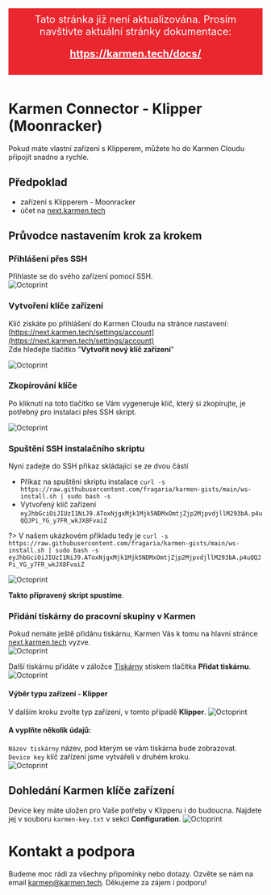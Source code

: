 <div style="background: #ea272e; color: #fff; padding: 10px; margin-bottom: 50px; font-size: 20px; text-align: center;">
    Tato stránka již není aktualizována. Prosím navštivte aktuální stránky dokumentace:
    <div style="margin: 20px 0 20px 0;">
        <a href="https://karmen.tech/docs/" style="font-weight: bold; color: #fff;">https://karmen.tech/docs/</a>
    </div>
</div>

# Karmen Connector - Klipper (Moonracker)

Pokud máte vlastní zařízení s Klipperem, můžete ho do Karmen Cloudu připojit snadno a rychle.

## Předpoklad
- zařízení s Klipperem - Moonracker
- účet na [next.karmen.tech](https://next.karmen.tech)

## Průvodce nastavením krok za krokem
### Přihlášení přes SSH
Přihlaste se do svého zařízení pomocí SSH.  
![Octoprint](_media/klipper-connector/ssh.png ":size=1024")

### Vytvoření klíče zařízení
Klíč získáte po přihlášení do Karmen Cloudu na stránce nastavení: [https://next.karmen.tech/settings/account](https://next.karmen.tech/settings/account)   
Zde hledejte tlačítko "**Vytvořit nový klíč zařízení**"

![Octoprint](_media/klipper-connector/cloud-new-device-key1.png ":size=1024")

### Zkopírování klíče
Po kliknutí na toto tlačítko se Vám vygeneruje klíč, který si zkopírujte, je potřebný pro instalaci přes SSH skript.

![Octoprint](_media/klipper-connector/cloud-new-device-key2.png ":size=1024")

### Spuštění SSH instalačního skriptu
Nyní zadejte do SSH přikaz skládající se ze dvou částí
- Příkaz na spuštění skriptu instalace `curl -s https://raw.githubusercontent.com/fragaria/karmen-gists/main/ws-install.sh | sudo bash -s `  
- Vytvořený klíč zařízení `eyJhbGciOiJIUzI1NiJ9.AToxNjgxMjk1Mjk5NDMxOmtjZjp2MjpvdjllM293bA.p4uQQJPi_YG_y7FR_wkJX8FvaiZ` 

?> V našem ukázkovém přikladu tedy je `curl -s https://raw.githubusercontent.com/fragaria/karmen-gists/main/ws-install.sh | sudo bash -s eyJhbGciOiJIUzI1NiJ9.AToxNjgxMjk1Mjk5NDMxOmtjZjp2MjpvdjllM293bA.p4uQQJPi_YG_y7FR_wkJX8FvaiZ`

![Octoprint](_media/klipper-connector/ssh-script.png ":size=1024")

**Takto připravený skript spustíme**.

### Přidání tiskárny do pracovní skupiny v Karmen
Pokud nemáte ještě přidánu tiskárnu, Karmen Vás k tomu na hlavní stránce [next.karmen.tech](https://next.karmen.tech) vyzve.  
![Octoprint](_media/klipper-connector/workspace-empty.png ":size=1024")

Další tiskárnu přidáte v záložce [Tiskárny](https://next.karmen.tech/printers) stiskem tlačítka **Přidat tiskárnu**.  
![Octoprint](_media/klipper-connector/workspace-one-printer.png ":size=1024")

#### Výběr typu zařízení - Klipper  
V dalším kroku zvolte typ zařízení, v tomto případě **Klipper**.
![Octoprint](_media/klipper-connector/printer-type-klipper.png ":size=1024")

#### A vyplňte několik údajů:  
`Název tiskárny` název, pod kterým se vám tiskárna bude zobrazovat.  
`Device key` klíč zařízení jsme vytvářeli v druhém kroku.  
![Octoprint](_media/klipper-connector/create-new-printer.png ":size=1024")

## Dohledání Karmen klíče zařízení
Device key máte uložen pro Vaše potřeby v Klipperu i do budoucna. Najdete jej v souboru `karmen-key.txt` v sekci **Configuration**.
![Octoprint](_media/klipper-connector/fluid-config.png ":size=1024")

# Kontakt a podpora
Budeme moc rádi za všechny připomínky nebo dotazy. Ozvěte se nám na email [karmen@karmen.tech](mailto:karmen@karmen.tech). Děkujeme za zájem i podporu!
